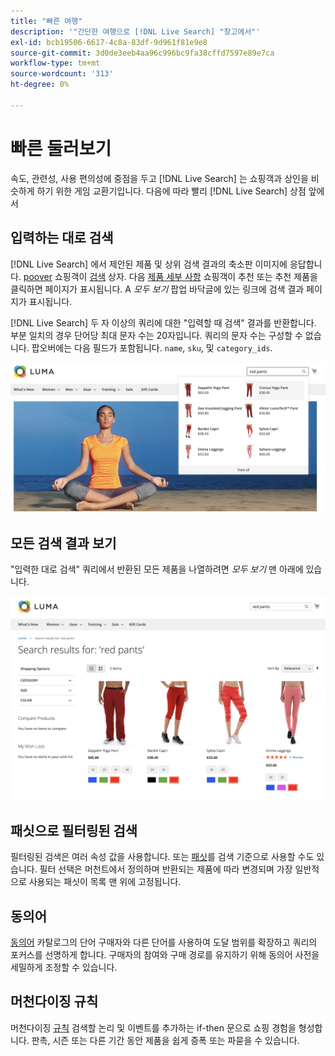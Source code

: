 ```yaml
---
title: "빠른 여행"
description: '"간단한 여행으로 [!DNL Live Search] "창고에서"'
exl-id: bcb19506-6617-4c8a-83df-9d961f81e9e8
source-git-commit: 3d0de3eeb4aa96c996bc9fa38cffd7597e89e7ca
workflow-type: tm+mt
source-wordcount: '313'
ht-degree: 0%

---
```


# 빠른 둘러보기

속도, 관련성, 사용 편의성에 중점을 두고 [!DNL Live Search] 는 쇼핑객과 상인을 비슷하게 하기 위한 게임 교환기입니다. 다음에 따라 빨리 [!DNL Live Search] 상점 앞에서

## 입력하는 대로 검색

[!DNL Live Search] 에서 제안된 제품 및 상위 검색 결과의 축소판 이미지에 응답합니다. [poover](storefront-popover.md) 쇼핑객이 [검색](https://experienceleague.adobe.com/docs/commerce-admin/catalog/catalog/search/search.html#quick-search) 상자. 다음 [제품 세부 사항](https://experienceleague.adobe.com/docs/commerce-admin/start/storefront/storefront.html#product-page) 쇼핑객이 추천 또는 추천 제품을 클릭하면 페이지가 표시됩니다. A _모두 보기_ 팝업 바닥글에 있는 링크에 검색 결과 페이지가 표시됩니다.

[!DNL Live Search] 두 자 이상의 쿼리에 대한 &quot;입력할 때 검색&quot; 결과를 반환합니다. 부분 일치의 경우 단어당 최대 문자 수는 20자입니다. 쿼리의 문자 수는 구성할 수 없습니다. 팝오버에는 다음 필드가 포함됩니다. `name`, `sku`, 및 `category_ids`.

![입력 시 storfront - 검색 예](assets/storefront-search-as-you-type.png)

## 모든 검색 결과 보기

&quot;입력한 대로 검색&quot; 쿼리에서 반환된 모든 제품을 나열하려면 _모두 보기_ 맨 아래에 있습니다.

![예제 storfront - 가격 패싯](assets/storefront-view-all-search-results.png)

## 패싯으로 필터링된 검색

필터링된 검색은 여러 속성 값을 사용합니다. 또는 [패싯](facets.md)를 검색 기준으로 사용할 수도 있습니다. 필터 선택은 머천트에서 정의하며 반환되는 제품에 따라 변경되며 가장 일반적으로 사용되는 패싯이 목록 맨 위에 고정됩니다.

## 동의어

[동의어](synonyms.md) 카탈로그의 단어 구매자와 다른 단어를 사용하여 도달 범위를 확장하고 쿼리의 포커스를 선명하게 합니다. 구매자의 참여와 구매 경로를 유지하기 위해 동의어 사전을 세밀하게 조정할 수 있습니다.

## 머천다이징 규칙

머천다이징 [규칙](rules.md) 검색할 논리 및 이벤트를 추가하는 if-then 문으로 쇼핑 경험을 형성합니다. 판촉, 시즌 또는 다른 기간 동안 제품을 쉽게 증폭 또는 파묻을 수 있습니다.
